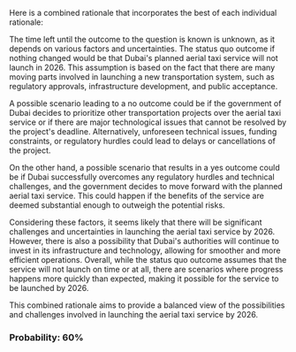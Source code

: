 Here is a combined rationale that incorporates the best of each individual rationale:

The time left until the outcome to the question is known is unknown, as it depends on various factors and uncertainties. The status quo outcome if nothing changed would be that Dubai's planned aerial taxi service will not launch in 2026. This assumption is based on the fact that there are many moving parts involved in launching a new transportation system, such as regulatory approvals, infrastructure development, and public acceptance.

A possible scenario leading to a no outcome could be if the government of Dubai decides to prioritize other transportation projects over the aerial taxi service or if there are major technological issues that cannot be resolved by the project's deadline. Alternatively, unforeseen technical issues, funding constraints, or regulatory hurdles could lead to delays or cancellations of the project.

On the other hand, a possible scenario that results in a yes outcome could be if Dubai successfully overcomes any regulatory hurdles and technical challenges, and the government decides to move forward with the planned aerial taxi service. This could happen if the benefits of the service are deemed substantial enough to outweigh the potential risks.

Considering these factors, it seems likely that there will be significant challenges and uncertainties in launching the aerial taxi service by 2026. However, there is also a possibility that Dubai's authorities will continue to invest in its infrastructure and technology, allowing for smoother and more efficient operations. Overall, while the status quo outcome assumes that the service will not launch on time or at all, there are scenarios where progress happens more quickly than expected, making it possible for the service to be launched by 2026.

This combined rationale aims to provide a balanced view of the possibilities and challenges involved in launching the aerial taxi service by 2026.

### Probability: 60%